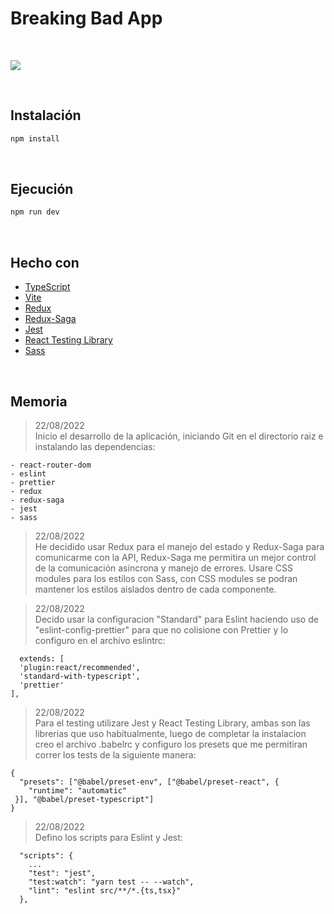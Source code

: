 # Breaking Bad App

<br />

![](https://upload.wikimedia.org/wikipedia/commons/thumb/7/77/Breaking_Bad_logo.svg/400px-Breaking_Bad_logo.svg.png)

<br />

## Instalación

```bash
npm install
```

<br />

## Ejecución

```bash
npm run dev
```

<br />

## Hecho con

- [TypeScript](https://www.typescriptlang.org/)
- [Vite](https://vitejs.dev)
- [Redux](https://es.redux.js.org/)
- [Redux-Saga](https://redux-saga.js.org/)
- [Jest](https://jestjs.io/es-ES/)
- [React Testing Library](https://testing-library.com/docs/react-testing-library/intro/)
- [Sass](https://sass-lang.com/)

<br />

## Memoria

> 22/08/2022</br>
> Inicio el desarrollo de la aplicación, iniciando Git en el directorio raiz
> e instalando las dependencias:

    - react-router-dom
    - eslint
    - prettier
    - redux
    - redux-saga
    - jest
    - sass

> 22/08/2022</br>
> He decidido usar Redux para el manejo del estado y Redux-Saga para comunicarme con la API, Redux-Saga me permitira un mejor control de la comunicación asincrona y manejo de errores. Usare CSS modules para los estilos con Sass, con CSS modules se podran mantener los estilos aislados dentro de cada componente.

> 22/08/2022</br>
> Decido usar la configuracion "Standard" para Eslint haciendo uso de "eslint-config-prettier" para que no colisione con Prettier y lo configuro en el archivo eslintrc:

```
  extends: [
  'plugin:react/recommended',
  'standard-with-typescript',
  'prettier'
],
```

> 22/08/2022</br>
> Para el testing utilizare Jest y React Testing Library, ambas son las librerias que uso habitualmente, luego de completar la instalacion creo el archivo .babelrc y configuro los presets que me permitiran correr los tests de la siguiente manera:

```
{
  "presets": ["@babel/preset-env", ["@babel/preset-react", {
    "runtime": "automatic"
 }], "@babel/preset-typescript"]
}
```

> 22/08/2022</br>
> Defino los scripts para Eslint y Jest:

```
  "scripts": {
    ...
    "test": "jest",
    "test:watch": "yarn test -- --watch",
    "lint": "eslint src/**/*.{ts,tsx}"
  },
```
